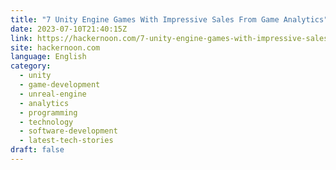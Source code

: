 ```yaml
---
title: "7 Unity Engine Games With Impressive Sales From Game Analytics"
date: 2023-07-10T21:40:15Z
link: https://hackernoon.com/7-unity-engine-games-with-impressive-sales-from-game-analytics?source=rss&utm_medium=RSS&utm_source=news.12bit.vn
site: hackernoon.com
language: English
category:
  - unity
  - game-development
  - unreal-engine
  - analytics
  - programming
  - technology
  - software-development
  - latest-tech-stories
draft: false
---
```

